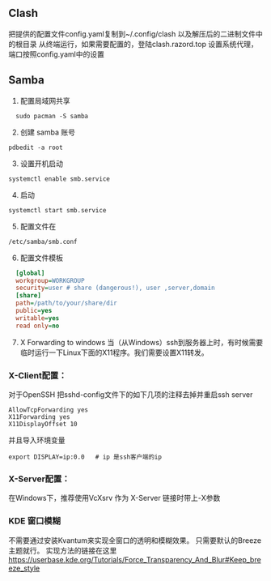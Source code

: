 
## Clash
把提供的配置文件config.yaml复制到~/.config/clash 以及解压后的二进制文件中的根目录
从终端运行，如果需要配置的，登陆clash.razord.top
设置系统代理，端口按照config.yaml中的设置

## Samba
1. 配置局域网共享
```shell
  sudo pacman -S samba
```

2. 创建 samba 账号
```shell
pdbedit -a root
```

3. 设置开机启动
```shell
systemctl enable smb.service
```

4. 启动
```shell
systemctl start smb.service
```

5. 配置文件在 
```shell
/etc/samba/smb.conf
```

6. 配置文件模板
```ini
  [global]
  workgroup=WORKGROUP
  security=user # share (dangerous!), user ,server,domain
  [share]
  path=/path/to/your/share/dir
  public=yes
  writable=yes
  read only=no
```

7. X Forwarding to windows
当（从Windows）ssh到服务器上时，有时候需要临时运行一下Linux下面的X11程序。我们需要设置X11转发。

### X-Client配置：
对于OpenSSH
把sshd-config文件下的如下几项的注释去掉并重启ssh server

```
AllowTcpForwarding yes
X11Forwarding yes
X11DisplayOffset 10
```

并且导入环境变量
```
export DISPLAY=ip:0.0   # ip 是ssh客户端的ip
```

### X-Server配置：
在Windows下，推荐使用VcXsrv 作为 X-Server
链接时带上-X参数


### KDE 窗口模糊
不需要通过安装Kvantum来实现全窗口的透明和模糊效果。 只需要默认的Breeze主题就行。
实现方法的链接在这里
https://userbase.kde.org/Tutorials/Force_Transparency_And_Blur#Keep_breeze_style
